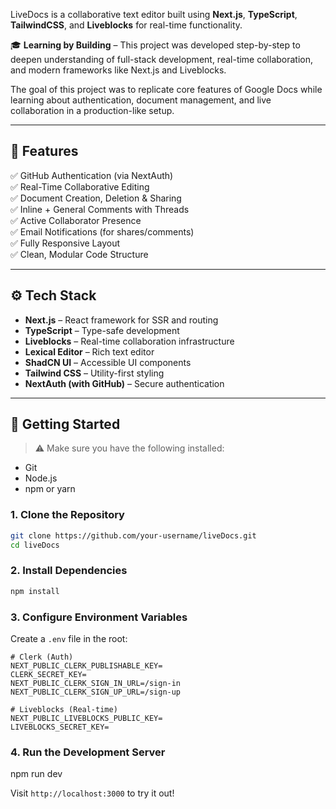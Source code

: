 
LiveDocs is a collaborative text editor built using **Next.js**, **TypeScript**, **TailwindCSS**, and **Liveblocks** for real-time functionality.

🎓 **Learning by Building** – This project was developed step-by-step to deepen understanding of full-stack development, real-time collaboration, and modern frameworks like Next.js and Liveblocks.

The goal of this project was to replicate core features of Google Docs while learning about authentication, document management, and live collaboration in a production-like setup.

---


## 🔋 Features

✅ GitHub Authentication (via NextAuth)  
✅ Real-Time Collaborative Editing  
✅ Document Creation, Deletion & Sharing  
✅ Inline + General Comments with Threads  
✅ Active Collaborator Presence  
✅ Email Notifications (for shares/comments)  
✅ Fully Responsive Layout  
✅ Clean, Modular Code Structure  

---

## ⚙️ Tech Stack

- **Next.js** – React framework for SSR and routing  
- **TypeScript** – Type-safe development  
- **Liveblocks** – Real-time collaboration infrastructure  
- **Lexical Editor** – Rich text editor  
- **ShadCN UI** – Accessible UI components  
- **Tailwind CSS** – Utility-first styling  
- **NextAuth (with GitHub)** – Secure authentication  

---


## 🚀 Getting Started

> ⚠️ Make sure you have the following installed:
- Git
- Node.js
- npm or yarn

### 1. Clone the Repository

```bash
git clone https://github.com/your-username/liveDocs.git
cd liveDocs
````

### 2. Install Dependencies

```bash
npm install
```

### 3. Configure Environment Variables

Create a `.env` file in the root:

```env
# Clerk (Auth)
NEXT_PUBLIC_CLERK_PUBLISHABLE_KEY=
CLERK_SECRET_KEY=
NEXT_PUBLIC_CLERK_SIGN_IN_URL=/sign-in
NEXT_PUBLIC_CLERK_SIGN_UP_URL=/sign-up

# Liveblocks (Real-time)
NEXT_PUBLIC_LIVEBLOCKS_PUBLIC_KEY=
LIVEBLOCKS_SECRET_KEY=
```

### 4. Run the Development Server

npm run dev


Visit `http://localhost:3000` to try it out!


